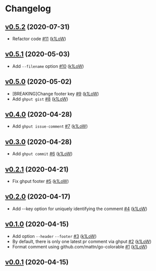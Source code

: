 # Changelog

## [v0.5.2](https://github.com/k1LoW/ghput/compare/v0.5.1...v0.5.2) (2020-07-31)

* Refactor code [#11](https://github.com/k1LoW/ghput/pull/11) ([k1LoW](https://github.com/k1LoW))

## [v0.5.1](https://github.com/k1LoW/ghput/compare/v0.5.0...v0.5.1) (2020-05-03)

* Add `--filename` option [#10](https://github.com/k1LoW/ghput/pull/10) ([k1LoW](https://github.com/k1LoW))

## [v0.5.0](https://github.com/k1LoW/ghput/compare/v0.4.0...v0.5.0) (2020-05-02)

* [BREAKING]Change footer key [#9](https://github.com/k1LoW/ghput/pull/9) ([k1LoW](https://github.com/k1LoW))
* Add `ghput gist` [#8](https://github.com/k1LoW/ghput/pull/8) ([k1LoW](https://github.com/k1LoW))

## [v0.4.0](https://github.com/k1LoW/ghput/compare/v0.3.0...v0.4.0) (2020-04-28)

* Add `ghput issue-comment` [#7](https://github.com/k1LoW/ghput/pull/7) ([k1LoW](https://github.com/k1LoW))

## [v0.3.0](https://github.com/k1LoW/ghput/compare/v0.2.1...v0.3.0) (2020-04-28)

* Add `ghput commit` [#6](https://github.com/k1LoW/ghput/pull/6) ([k1LoW](https://github.com/k1LoW))

## [v0.2.1](https://github.com/k1LoW/ghput/compare/v0.2.0...v0.2.1) (2020-04-21)

* Fix ghput footer [#5](https://github.com/k1LoW/ghput/pull/5) ([k1LoW](https://github.com/k1LoW))

## [v0.2.0](https://github.com/k1LoW/ghput/compare/v0.1.0...v0.2.0) (2020-04-17)

* Add --key option for uniquely identifying the comment [#4](https://github.com/k1LoW/ghput/pull/4) ([k1LoW](https://github.com/k1LoW))

## [v0.1.0](https://github.com/k1LoW/ghput/compare/v0.0.1...v0.1.0) (2020-04-15)

* Add option `--header` `--footer` [#3](https://github.com/k1LoW/ghput/pull/3) ([k1LoW](https://github.com/k1LoW))
* By default, there is only one latest pr comment via ghput [#2](https://github.com/k1LoW/ghput/pull/2) ([k1LoW](https://github.com/k1LoW))
* Format comment using github.com/mattn/go-colorable [#1](https://github.com/k1LoW/ghput/pull/1) ([k1LoW](https://github.com/k1LoW))

## [v0.0.1](https://github.com/k1LoW/ghput/compare/175bc1d55020...v0.0.1) (2020-04-15)

